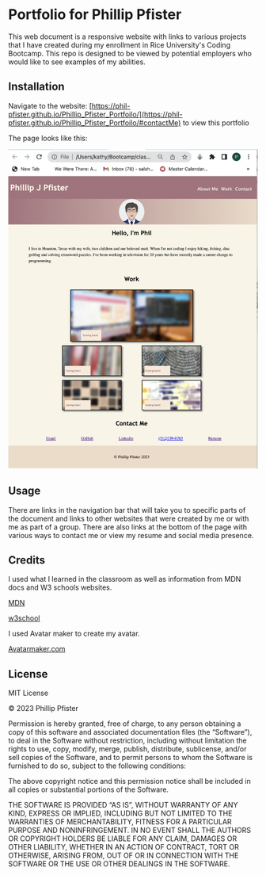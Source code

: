 # Portfolio for Phillip Pfister

This web document is a responsive website with links to various projects that I have created during my enrollment in Rice University's Coding Bootcamp.  This repo is designed to be viewed by potential employers who would like to see examples of my abilities.

## Installation

Navigate to the website: [https://phil-pfister.github.io/Phillip_Pfister_Portfoilo/](https://phil-pfister.github.io/Phillip_Pfister_Portfoilo/#contactMe) to view this portfolio

The page looks like this:

![Portfolio_image](./assets/images/display-picture.png)

## Usage

There are links in the navigation bar that will take you to specific parts of the document and links to other websites that were created by me or with me as part of a group. There are also links at the bottom of the page with various ways to contact me or view my resume and social media presence.

## Credits

I used what I learned in the classroom as well as information from MDN docs and W3 schools websites.

[MDN](https://developer.mozilla.org/en-US/)

[w3school](https://www.w3schools.com/)

I used Avatar maker to create my avatar.

[Avatarmaker.com](avatarmaker.com)

## License

MIT License

© 2023 Phillip Pfister

Permission is hereby granted, free of charge, to any person obtaining a copy of this software and associated documentation files (the “Software”), to deal in the Software without restriction, including without limitation the rights to use, copy, modify, merge, publish, distribute, sublicense, and/or sell copies of the Software, and to permit persons to whom the Software is furnished to do so, subject to the following conditions:

The above copyright notice and this permission notice shall be included in all copies or substantial portions of the Software.

THE SOFTWARE IS PROVIDED “AS IS”, WITHOUT WARRANTY OF ANY KIND, EXPRESS OR IMPLIED, INCLUDING BUT NOT LIMITED TO THE WARRANTIES OF MERCHANTABILITY, FITNESS FOR A PARTICULAR PURPOSE AND NONINFRINGEMENT. IN NO EVENT SHALL THE AUTHORS OR COPYRIGHT HOLDERS BE LIABLE FOR ANY CLAIM, DAMAGES OR OTHER LIABILITY, WHETHER IN AN ACTION OF CONTRACT, TORT OR OTHERWISE, ARISING FROM, OUT OF OR IN CONNECTION WITH THE SOFTWARE OR THE USE OR OTHER DEALINGS IN THE SOFTWARE.

